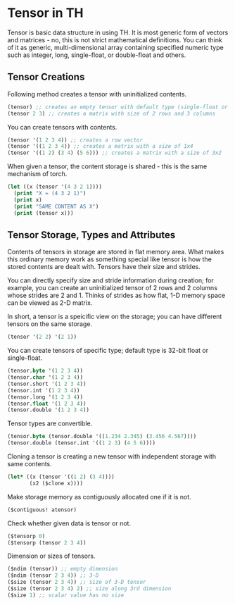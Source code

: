 # Tensor in TH

Tensor is basic data structure in using TH. It is most generic form of vectors and matrices - no,
this is not strict mathematical definitions. You can think of it as generic, multi-dimensional
array containing specified numeric type such as integer, long, single-float, or double-float and
others.

## Tensor Creations

Following method creates a tensor with uninitialized contents.

```lisp
(tensor) ;; creates an empty tensor with default type (single-float or 32bit float)
(tensor 2 3) ;; creates a matrix with size of 2 rows and 3 columns
```

You can create tensors with contents.

```lisp
(tensor '(1 2 3 4)) ;; creates a row vector
(tensor '((1 2 3 4)) ;; creates a matrix with a size of 1x4
(tensor '((1 2) (3 4) (5 6))) ;; creates a matrix with a size of 3x2
```

When given a tensor, the content storage is shared - this is the same mechanism of torch.

```lisp
(let ((x (tensor '(4 3 2 1))))
  (print "X = (4 3 2 1)")
  (print x)
  (print "SAME CONTENT AS X")
  (print (tensor x)))
```

## Tensor Storage, Types and Attributes

Contents of tensors in storage are stored in flat memory area. What makes this ordinary memory
work as something special like tensor is how the stored contents are dealt with. Tensors have
their size and strides.

You can directly specify size and stride information during creation; for example, you can create
an uninitialized tensor of 2 rows and 2 columns whose strides are 2 and 1. Thinks of strides as
how flat, 1-D memory space can be viewed as 2-D matrix.

In short, a tensor is a speicific view on the storage; you can have different tensors on the same
storage.

```lisp
(tensor '(2 2) '(2 1))
```

You can create tensors of specific type; default type is 32-bit float or single-float.

```lisp
(tensor.byte '(1 2 3 4))
(tensor.char '(1 2 3 4))
(tensor.short '(1 2 3 4))
(tensor.int '(1 2 3 4))
(tensor.long '(1 2 3 4))
(tensor.float '(1 2 3 4))
(tensor.double '(1 2 3 4))
```

Tensor types are convertible.
```lisp
(tensor.byte (tensor.double '((1.234 2.345) (3.456 4.567))))
(tensor.double (tensor.int '((1 2 3) (4 5 6))))
```

Cloning a tensor is creating a new tensor with independent storage with same contents.

```lisp
(let* ((x (tensor '((1 2) (3 4))))
       (x2 ($clone x))))
```

Make storage memory as contiguously allocated one if it is not.

```lisp
($contiguous! atensor)
```

Check whether given data is tensor or not.

```lisp
($tensorp 0)
($tensorp (tensor 2 3 4))
```

Dimension or sizes of tensors.

```lisp
($ndim (tensor)) ;; empty dimension
($ndim (tensor 2 3 4)) ;; 3-D
($size (tensor 2 3 4)) ;; size of 3-D tensor
($size (tensor 2 3 4) 2) ;; size along 3rd dimension
($size 1) ;; scalar value has no size
```
